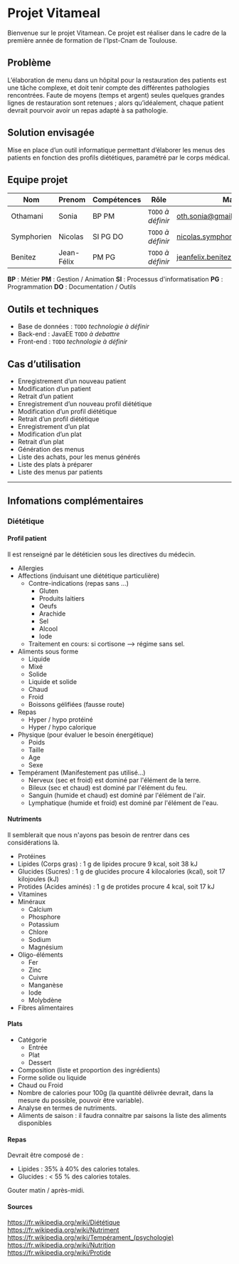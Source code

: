 # Projet Vitameal

Bienvenue sur le projet Vitamean. Ce projet est réaliser dans le cadre de la première année de formation de l'Ipst-Cnam de Toulouse.

## Problème

L’élaboration de menu dans un hôpital pour la restauration des patients est une tâche complexe, et doit tenir compte des différentes pathologies rencontrées. Faute de moyens (temps et argent) seules quelques grandes lignes de restauration sont retenues ; alors qu’idéalement, chaque patient devrait pourvoir avoir un repas adapté à sa pathologie.

## Solution envisagée 

Mise en place d’un outil informatique permettant d’élaborer les menus des patients en fonction des profils diététiques, paramétré par le corps médical.

## Equipe projet

|Nom       |Prenom    |Compétences|Rôle              |Mail                        |
|----------|----------|-----------|------------------|----------------------------|
|Othamani  |Sonia     |BP PM      |`TODO` *à définir*|oth.sonia@gmail.com         |
|Symphorien|Nicolas   |SI PG DO   |`TODO` *à définir*|nicolas.symphorien@gmail.com|
|Benitez   |Jean-Félix|PM PG      |`TODO` *à définir*|jeanfelix.benitez@gmail.com |


**BP** : Métier **PM** : Gestion / Animation **SI** : Processus d'informatisation **PG** : Programmation **DO** : Documentation / Outils  

## Outils et techniques

- Base de données : `TODO` *technologie à définir*
- Back-end : JavaEE `TODO` *à debattre*
- Front-end : `TODO` *technologie à définir*

## Cas d’utilisation

- Enregistrement d’un nouveau patient
- Modification d’un patient
- Retrait d’un patient
- Enregistrement d’un nouveau profil diététique
- Modification d’un profil diététique
- Retrait d’un profil diététique
- Enregistrement d’un plat
- Modification d’un plat
- Retrait d’un plat
- Génération des menus
- Liste des achats, pour les menus générés
- Liste des plats à préparer
- Liste des menus par patients

---

## Infomations complémentaires

### Diététique

#### Profil patient

Il est renseigné par le dététicien sous les directives du médecin.
- Allergies
- Affections (induisant une diététique particulière)
  - Contre-indications (repas sans …)
    - Gluten
    - Produits laitiers
    - Oeufs
    - Arachide
    - Sel
    - Alcool
    - Iode
  - Traitement en cours: si cortisone --> régime sans sel.
- Aliments sous forme
  - Liquide
  - Mixé
  - Solide
  - Liquide et solide
  - Chaud
  - Froid
  - Boissons gélifiées (fausse route)
- Repas
  - Hyper / hypo protéiné
  - Hyper / hypo calorique
- Physique (pour évaluer le besoin énergétique)
  - Poids
  - Taille
  - Age
  - Sexe
- Tempérament (Manifestement pas utilisé...)
  - Nerveux (sec et froid) est dominé par l'élément de la terre.
  - Bileux (sec et chaud) est dominé par l'élément du feu.
  - Sanguin (humide et chaud) est dominé par l'élément de l'air.
  - Lymphatique (humide et froid) est dominé par l'élément de l'eau.
	
#### Nutriments

Il semblerait que nous n'ayons pas besoin de rentrer dans ces considérations là.
- Protéines
- Lipides (Corps gras) : 1 g de lipides procure 9 kcal, soit 38 kJ 
- Glucides (Sucres) : 1 g de glucides procure 4 kilocalories (kcal), soit 17 kilojoules (kJ)
- Protides (Acides aminés) : 1 g de protides procure 4 kcal, soit 17 kJ
- Vitamines
- Minéraux
  - Calcium
  - Phosphore
  - Potassium
  - Chlore
  - Sodium
  - Magnésium
- Oligo-éléments
  - Fer
  - Zinc
  - Cuivre
  - Manganèse
  - Iode
  - Molybdène
- Fibres alimentaires

#### Plats

- Catégorie
  - Entrée
  - Plat
  - Dessert
- Composition (liste et proportion des ingrédients)
- Forme solide ou liquide
- Chaud ou Froid
- Nombre de calories pour 100g (la quantité délivrée devrait, dans la mesure du possible, pouvoir être variable).
- Analyse en termes de nutriments.
- Aliments de saison : il faudra connaitre par saisons la liste des aliments disponibles

#### Repas

Devrait être composé de :
- Lipides : 35% à 40% des calories totales.
- Glucides : < 55 % des calories totales.

Gouter matin / après-midi.

#### Sources

https://fr.wikipedia.org/wiki/Diététique  
https://fr.wikipedia.org/wiki/Nutriment  
https://fr.wikipedia.org/wiki/Tempérament_(psychologie)  
https://fr.wikipedia.org/wiki/Nutrition  
https://fr.wikipedia.org/wiki/Protide  
